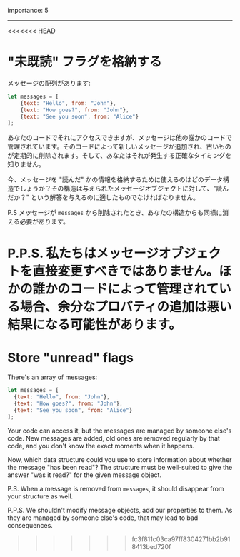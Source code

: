 importance: 5

---

<<<<<<< HEAD
# "未既読" フラグを格納する

メッセージの配列があります:

```js
let messages = [
    {text: "Hello", from: "John"},
    {text: "How goes?", from: "John"},
    {text: "See you soon", from: "Alice"}
];
```

あなたのコードでそれにアクセスできますが、メッセージは他の誰かのコードで管理されています。そのコードによって新しいメッセージが追加され、古いものが定期的に削除されます。そして、あなたはそれが発生する正確なタイミングを知りません。

今、メッセージを "読んだ" かの情報を格納するために使えるのはどのデータ構造でしょうか？その構造は与えられたメッセージオブジェクトに対して、"読んだか？" という解答を与えるのに適したものでなければなりません。

P.S メッセージが `messages` から削除されたとき、あなたの構造からも同様に消える必要があります。

P.P.S. 私たちはメッセージオブジェクトを直接変更すべきではありません。ほかの誰かのコードによって管理されている場合、余分なプロパティの追加は悪い結果になる可能性があります。
=======
# Store "unread" flags

There's an array of messages:

```js
let messages = [
  {text: "Hello", from: "John"},
  {text: "How goes?", from: "John"},
  {text: "See you soon", from: "Alice"}
];
```

Your code can access it, but the messages are managed by someone else's code. New messages are added, old ones are removed regularly by that code, and you don't know the exact moments when it happens.

Now, which data structure could you use to store information about whether the message "has been read"? The structure must be well-suited to give the answer "was it read?" for the given message object.

P.S. When a message is removed from `messages`, it should disappear from your structure as well.

P.P.S. We shouldn't modify message objects, add our properties to them. As they are managed by someone else's code, that may lead to bad consequences.
>>>>>>> fc3f811c03ca97ff8304271bb2b918413bed720f
